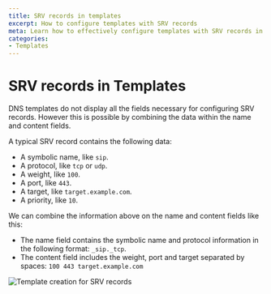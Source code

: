 ```yaml
---
title: SRV records in templates
excerpt: How to configure templates with SRV records
meta: Learn how to effectively configure templates with SRV records in DNSimple to streamline your DNS management and enhance your service reliability.
categories:
- Templates
---
```


# SRV records in Templates

DNS templates do not display all the fields necessary for configuring SRV records. However this is possible by combining the data within the name and content fields.

A typical SRV record contains the following data:

* A symbolic name, like `sip`.
* A protocol, like `tcp` or `udp`.
* A weight, like `100`.
* A port, like `443`.
* A target, like `target.example.com`.
* A priority, like `10`.

We can combine the information above on the name and content fields like this:

* The name field contains the symbolic name and protocol information in the following format: `_sip._tcp`.
* The content field includes the weight, port and target separated by spaces: `100 443 target.example.com`

![Template creation for SRV records](/files/template-with-srv-record.png)
